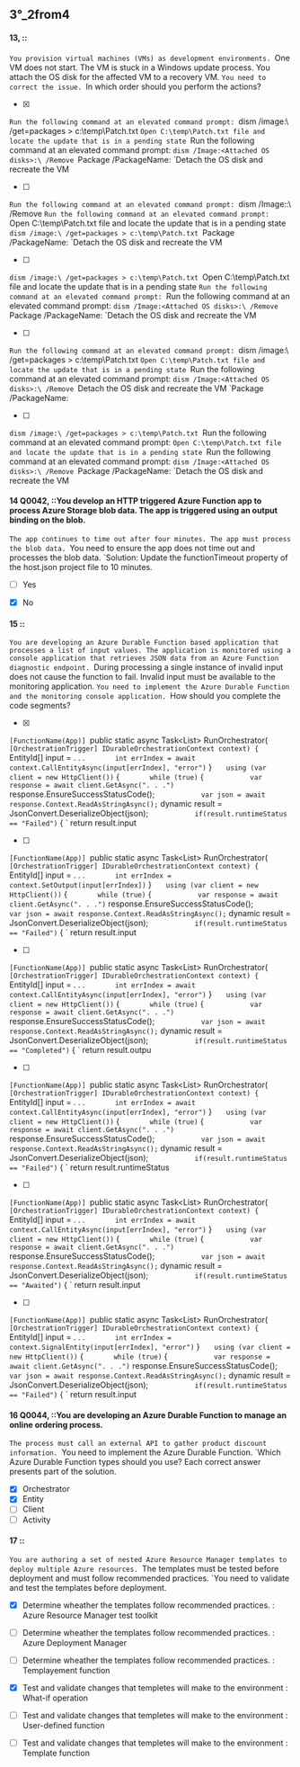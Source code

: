 


##   3°_2from4

#### 13,  ::
`You provision virtual machines (VMs) as development environments.
`One VM does not start. The VM is stuck in a Windows update process. You attach the OS disk for the affected VM to a recovery VM.
`You need to correct the issue.
`In which order should you perform the actions?

- [x] 
`Run the following command at an elevated command prompt:
`dism /image:\ /get=packages > c:\temp\Patch.txt
`Open C:\temp\Patch.txt file and locate the update that is in a pending state
`Run the following command at an elevated command prompt: 
`dism /Image:<Attached OS disks>:\ /Remove
`Package /PackageName:<package name to delete>
`Detach the OS disk and recreate the VM

- [ ] 
`Run the following command at an elevated command prompt:
`dism /Image:<Attached OS disks>:\ /Remove
`Run the following command at an elevated command prompt: 
`Open C:\temp\Patch.txt file and locate the update that is in a pending state
`dism /image:\ /get=packages > c:\temp\Patch.txt
`Package /PackageName:<package name to delete>
`Detach the OS disk and recreate the VM

- [ ] 
`dism /image:\ /get=packages > c:\temp\Patch.txt
`Open C:\temp\Patch.txt file and locate the update that is in a pending state
`Run the following command at an elevated command prompt:
`Run the following command at an elevated command prompt: 
`dism /Image:<Attached OS disks>:\ /Remove
`Package /PackageName:<package name to delete>
`Detach the OS disk and recreate the VM

- [ ] 
`Run the following command at an elevated command prompt:
`dism /image:\ /get=packages > c:\temp\Patch.txt
`Open C:\temp\Patch.txt file and locate the update that is in a pending state
`Run the following command at an elevated command prompt: 
`dism /Image:<Attached OS disks>:\ /Remove
`Detach the OS disk and recreate the VM
`Package /PackageName:<package name to delete>
 
- [ ] 
`dism /image:\ /get=packages > c:\temp\Patch.txt
`Run the following command at an elevated command prompt:
`Open C:\temp\Patch.txt file and locate the update that is in a pending state
`Run the following command at an elevated command prompt: 
`dism /Image:<Attached OS disks>:\ /Remove
`Package /PackageName:<package name to delete>
`Detach the OS disk and recreate the VM


#### 14  Q0042,  ::You develop an HTTP triggered Azure Function app to process Azure Storage blob data. The app is triggered using an output binding on the blob.
`The app continues to time out after four minutes. The app must process the blob data.
`You need to ensure the app does not time out and processes the blob data.
`Solution: Update the functionTimeout property of the host.json project file to 10 minutes.

- [ ] Yes
- [x] No


#### 15  ::
`You are developing an Azure Durable Function based application that processes a list of input values. The application is monitored using a console application that retrieves JSON data from an Azure Function diagnostic endpoint.
`During processing a single instance of invalid input does not cause the function to fail. Invalid input must be available to the monitoring application.
`You need to implement the Azure Durable Function and the monitoring console application.
`How should you complete the code segments?

- [x]
`[FunctionName(App)]
`public static async Task<List<string>> RunOrchestrator(
`    [OrchestrationTrigger] IDurableOrchestrationContext context) {
`        EntityId[] input = . . . 
`        int errIndex = await context.CallEntityAsync(input[errIndex], "error")
`    }
`    using (var client = new HttpClient())
`    {
`        while (true)
`        {
`            var response = await client.GetAsync(". . .")
`            response.EnsureSuccessStatusCode();
`            var json = await response.Context.ReadAsStringAsync();
`            dynamic result = JsonConvert.DeserializeObject(json);
`            if(result.runtimeStatus == "Failed")
`            {
`                return result.input
    

- [ ]
`[FunctionName(App)]
`public static async Task<List<string>> RunOrchestrator(
`    [OrchestrationTrigger] IDurableOrchestrationContext context) {
`        EntityId[] input = . . . 
`        int errIndex = context.SetOutput(input[errIndex])
`    }
`    using (var client = new HttpClient())
`    {
`        while (true)
`        {
`            var response = await client.GetAsync(". . .")
`            response.EnsureSuccessStatusCode();
`            var json = await response.Context.ReadAsStringAsync();
`            dynamic result = JsonConvert.DeserializeObject(json);
`            if(result.runtimeStatus == "Failed")
`            {
`                return result.input
    


- [ ]
`[FunctionName(App)]
`public static async Task<List<string>> RunOrchestrator(
`    [OrchestrationTrigger] IDurableOrchestrationContext context) {
`        EntityId[] input = . . . 
`        int errIndex = await context.CallEntityAsync(input[errIndex], "error")
`    }
`    using (var client = new HttpClient())
`    {
`        while (true)
`        {
`            var response = await client.GetAsync(". . .")
`            response.EnsureSuccessStatusCode();
`            var json = await response.Context.ReadAsStringAsync();
`            dynamic result = JsonConvert.DeserializeObject(json);
`            if(result.runtimeStatus == "Completed")
`            {
`                return result.outpu


- [ ]
`[FunctionName(App)]
`public static async Task<List<string>> RunOrchestrator(
`    [OrchestrationTrigger] IDurableOrchestrationContext context) {
`        EntityId[] input = . . . 
`        int errIndex = await context.CallEntityAsync(input[errIndex], "error")
`    }
`    using (var client = new HttpClient())
`    {
`        while (true)
`        {
`            var response = await client.GetAsync(". . .")
`            response.EnsureSuccessStatusCode();
`            var json = await response.Context.ReadAsStringAsync();
`            dynamic result = JsonConvert.DeserializeObject(json);
`            if(result.runtimeStatus == "Failed")
`            {
`                return result.runtimeStatus


- [ ]
`[FunctionName(App)]
`public static async Task<List<string>> RunOrchestrator(
`    [OrchestrationTrigger] IDurableOrchestrationContext context) {
`        EntityId[] input = . . . 
`        int errIndex = await context.CallEntityAsync(input[errIndex], "error")
`    }
`    using (var client = new HttpClient())
`    {
`        while (true)
`        {
`            var response = await client.GetAsync(". . .")
`            response.EnsureSuccessStatusCode();
`            var json = await response.Context.ReadAsStringAsync();
`            dynamic result = JsonConvert.DeserializeObject(json);
`            if(result.runtimeStatus == "Awaited")
`            {
`                return result.input
    

- [ ]
`[FunctionName(App)]
`public static async Task<List<string>> RunOrchestrator(
`    [OrchestrationTrigger] IDurableOrchestrationContext context) {
`        EntityId[] input = . . . 
`        int errIndex = context.SignalEntity(input[errIndex], "error")
`    }
`    using (var client = new HttpClient())
`    {
`        while (true)
`        {
`            var response = await client.GetAsync(". . .")
`            response.EnsureSuccessStatusCode();
`            var json = await response.Context.ReadAsStringAsync();
`            dynamic result = JsonConvert.DeserializeObject(json);
`            if(result.runtimeStatus == "Failed")
`            {
`                return result.input

#### 16  Q0044,  ::You are developing an Azure Durable Function to manage an online ordering process.
`The process must call an external API to gather product discount information.
`You need to implement the Azure Durable Function.
`Which Azure Durable Function types should you use? Each correct answer presents part of the solution.


- [x] Orchestrator
- [x] Entity
- [ ] Client
- [ ] Activity

#### 17 ::
`You are authoring a set of nested Azure Resource Manager templates to deploy multiple Azure resources.
`The templates must be tested before deployment and must follow recommended practices.
`You need to validate and test the templates before deployment.

- [x] Determine wheather the templates follow recommended practices. : Azure Resource Manager test toolkit
- [ ] Determine wheather the templates follow recommended practices. : Azure Deployment Manager
- [ ] Determine wheather the templates follow recommended practices. : Templayement function
- [x] Test and validate changes that templetes will make to the environment : What-if operation
- [ ] Test and validate changes that templetes will make to the environment : User-defined function
- [ ] Test and validate changes that templetes will make to the environment : Template function











